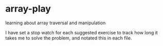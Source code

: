 # array-play
learning about array traversal and manipulation


I have set a stop watch for each suggested exercise to track how long it takes me to solve the problem, and notated this in each file.
